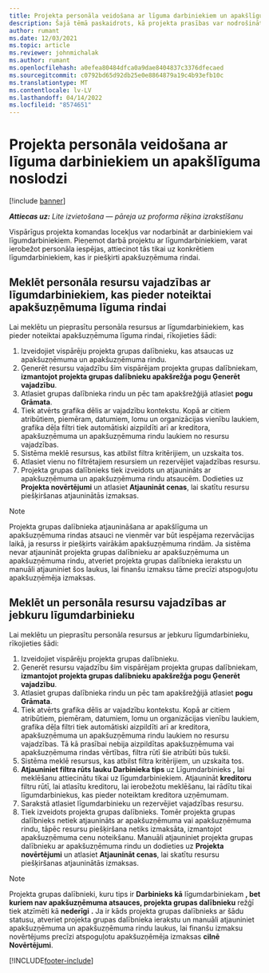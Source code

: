 ```yaml
---
title: Projekta personāla veidošana ar līguma darbiniekiem un apakšlīguma noslodzi
description: Šajā tēmā paskaidrots, kā projekta prasības var nodrošināt ar personālu, izmantojot līgumdarbiniekus vai apakšuzņēmēju jaudu programmā Microsoft Dynamics 365 Project Operations.
author: rumant
ms.date: 12/03/2021
ms.topic: article
ms.reviewer: johnmichalak
ms.author: rumant
ms.openlocfilehash: a0efea80484dfca0a9dae8404837c3376dfecaed
ms.sourcegitcommit: c0792bd65d92db25e0e8864879a19c4b93efb10c
ms.translationtype: MT
ms.contentlocale: lv-LV
ms.lasthandoff: 04/14/2022
ms.locfileid: "8574651"
---
```

# <a name="staffing-a-project-with-contract-workers-and-subcontracted-capacity"></a>Projekta personāla veidošana ar līguma darbiniekiem un apakšlīguma noslodzi

[!include [banner](../../includes/dataverse-preview.md)]

_**Attiecas uz:** Lite izvietošana — pāreja uz proforma rēķina izrakstīšanu_

Vispārīgus projekta komandas locekļus var nodarbināt ar darbiniekiem vai līgumdarbiniekiem. Pieņemot darbā projektu ar līgumdarbiniekiem, varat ierobežot personāla iespējas, attiecinot tās tikai uz konkrētiem līgumdarbiniekiem, kas ir piešķirti apakšuzņēmuma rindai. 

## <a name="search-for-staff-resource-requirements-with-contract-workers-that-belong-to-a-specific-subcontract-line"></a>Meklēt personāla resursu vajadzības ar līgumdarbiniekiem, kas pieder noteiktai apakšuzņēmuma līguma rindai

Lai meklētu un pieprasītu personāla resursus ar līgumdarbiniekiem, kas pieder noteiktai apakšuzņēmuma līguma rindai, rīkojieties šādi:

1. Izveidojiet vispārēju projekta grupas dalībnieku, kas atsaucas uz apakšuzņēmuma un apakšuzņēmuma rindu.
2. Ģenerēt resursu vajadzību šim vispārējam projekta grupas dalībniekam, **izmantojot projekta grupas dalībnieku apakšrežģa pogu Ģenerēt vajadzību**.
3. Atlasiet grupas dalībnieka rindu un pēc tam apakšrežģijā atlasiet **pogu Grāmata**. 
4. Tiek atvērts grafika dēlis ar vajadzību kontekstu. Kopā ar citiem atribūtiem, piemēram, datumiem, lomu un organizācijas vienību laukiem, grafika dēļa filtri tiek automātiski aizpildīti arī ar kreditora, apakšuzņēmuma un apakšuzņēmuma rindu laukiem no resursu vajadzības.
5. Sistēma meklē resursus, kas atbilst filtra kritērijiem, un uzskaita tos. 
6. Atlasiet vienu no filtrētajiem resursiem un rezervējiet vajadzības resursu. 
7. Projekta grupas dalībnieks tiek izveidots un atjaunināts ar apakšuzņēmuma un apakšuzņēmuma rindu atsaucēm. Dodieties uz **Projekta novērtējumi** un atlasiet **Atjaunināt cenas**, lai skatītu resursu piešķiršanas atjauninātās izmaksas. 

> [!NOTE]
> Projekta grupas dalībnieka atjaunināšana ar apakšlīguma un apakšuzņēmuma rindas atsauci ne vienmēr var būt iespējama rezervācijas laikā, ja resurss ir piešķirts vairākām apakšuzņēmuma rindām. Ja sistēma nevar atjaunināt projekta grupas dalībnieku ar apakšuzņēmuma un apakšuzņēmuma rindu, atveriet projekta grupas dalībnieka ierakstu un manuāli atjauniniet šos laukus, lai finanšu izmaksu tāme precīzi atspoguļotu apakšuzņēmēja izmaksas.

## <a name="search-for-and-staff-resource-requirements-with-any-contract-worker"></a>Meklēt un personāla resursu vajadzības ar jebkuru līgumdarbinieku

Lai meklētu un pieprasītu personāla resursus ar jebkuru līgumdarbinieku, rīkojieties šādi:

1. Izveidojiet vispārēju projekta grupas dalībnieku.
2. Ģenerēt resursu vajadzību šim vispārējam projekta grupas dalībniekam, **izmantojot projekta grupas dalībnieku apakšrežģa pogu Ģenerēt vajadzību**.
3. Atlasiet grupas dalībnieka rindu un pēc tam apakšrežģijā atlasiet **pogu Grāmata**. 
4. Tiek atvērts grafika dēlis ar vajadzību kontekstu. Kopā ar citiem atribūtiem, piemēram, datumiem, lomu un organizācijas vienību laukiem, grafika dēļa filtri tiek automātiski aizpildīti arī ar kreditora, apakšuzņēmuma un apakšuzņēmuma rindu laukiem no resursu vajadzības. Tā kā prasībai nebija aizpildītas apakšuzņēmuma vai apakšuzņēmuma rindas vērtības, filtra rūtī šie atribūti būs tukši.
5. Sistēma meklē resursus, kas atbilst filtra kritērijiem, un uzskaita tos.
6. **Atjauniniet filtra rūts lauku Darbinieka tips** uz Līgumdarbinieks **,** lai meklēšanu attiecinātu tikai uz līgumdarbiniekiem. Atjaunināt **kreditoru** filtru rūtī, lai atlasītu kreditoru, lai ierobežotu meklēšanu, lai rādītu tikai līgumdarbiniekus, kas pieder noteiktam kreditora uzņēmumam.
7. Sarakstā atlasiet līgumdarbinieku un rezervējiet vajadzības resursu.
8. Tiek izveidots projekta grupas dalībnieks. Tomēr projekta grupas dalībnieks netiek atjaunināts ar apakšuzņēmuma vai apakšuzņēmuma rindu, tāpēc resursu piešķiršana netiks izmaksāta, izmantojot apakšuzņēmuma cenu noteikšanu. Manuāli atjauniniet projekta grupas dalībnieku ar apakšuzņēmuma rindu un dodieties uz **Projekta novērtējumi** un atlasiet **Atjaunināt cenas**, lai skatītu resursu piešķiršanas atjauninātās izmaksas.

> [!NOTE]
> Projekta grupas dalībnieki, kuru tips ir **Darbinieks kā** līgumdarbiniekam **, bet kuriem nav apakšuzņēmuma atsauces, projekta grupas dalībnieku** režģī tiek atzīmēti kā **nederīgi** **.** Ja ir kāds projekta grupas dalībnieks ar šādu statusu, atveriet projekta grupas dalībnieka ierakstu un manuāli atjauniniet apakšuzņēmuma un apakšuzņēmuma rindu laukus, lai finanšu izmaksu novērtējums precīzi atspoguļotu apakšuzņēmēja izmaksas **cilnē Novērtējumi**. 


[!INCLUDE[footer-include](../../includes/footer-banner.md)]
